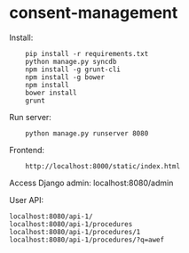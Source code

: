 consent-management
==================


Install:
```
    pip install -r requirements.txt
    python manage.py syncdb
    npm install -g grunt-cli
    npm install -g bower
    npm install
    bower install
    grunt
```

Run server:
```
    python manage.py runserver 8080
```

Frontend:
```
    http://localhost:8000/static/index.html
```

Access Django admin:
    localhost:8080/admin

User API:

    localhost:8080/api-1/
    localhost:8080/api-1/procedures
    localhost:8080/api-1/procedures/1
    localhost:8080/api-1/procedures/?q=awef
    
